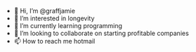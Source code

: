 - 👋 Hi, I’m @graffjamie
- 👀 I’m interested in longevity
- 🌱 I’m currently learning programming
- 💞️ I’m looking to collaborate on starting profitable companies
- 📫 How to reach me hotmail

<!---
graffjamie/graffjamie is a ✨ special ✨ repository because its `README.md` (this file) appears on your GitHub profile.
You can click the Preview link to take a look at your changes.
--->
